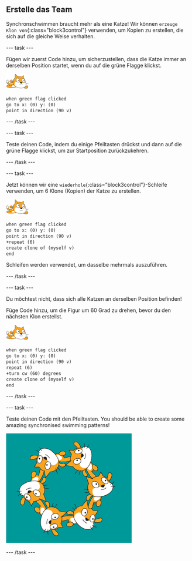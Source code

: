 ## Erstelle das Team

Synchronschwimmen braucht mehr als eine Katze! Wir können `erzeuge Klon von`{:class="block3control"} verwenden, um Kopien zu erstellen, die sich auf die gleiche Weise verhalten.

--- task ---

Fügen wir zuerst Code hinzu, um sicherzustellen, dass die Katze immer an derselben Position startet, wenn du auf die grüne Flagge klickst.

![Schwimmer Figur](images/swimmer-sprite.png)

```blocks3
when green flag clicked
go to x: (0) y: (0)
point in direction (90 v)
```

--- /task ---

--- task ---

Teste deinen Code, indem du einige Pfeiltasten drückst und dann auf die grüne Flagge klickst, um zur Startposition zurückzukehren.

--- /task ---

--- task ---

Jetzt können wir eine `wiederhole`{:class="block3control"}-Schleife verwenden, um 6 Klone (Kopien) der Katze zu erstellen.

![Schwimmer Figur](images/swimmer-sprite.png)

```blocks3
when green flag clicked
go to x: (0) y: (0)
point in direction (90 v)
+repeat (6)
create clone of (myself v)
end
```

Schleifen werden verwendet, um dasselbe mehrmals auszuführen.

--- /task ---

--- task ---

Du möchtest nicht, dass sich alle Katzen an derselben Position befinden!

Füge Code hinzu, um die Figur um 60 Grad zu drehen, bevor du den nächsten Klon erstellst.

![Schwimmer Figur](images/swimmer-sprite.png)

```blocks3
when green flag clicked
go to x: (0) y: (0)
point in direction (90 v)
repeat (6)
+turn cw (60) degrees
create clone of (myself v)
end
```

--- /task ---

--- task ---

 Teste deinen Code mit den Pfeiltasten. You should be able to create some amazing synchronised swimming patterns!

![6 cat sprites all in different positions and rotations](images/swim-test-clones.png)

--- /task ---
